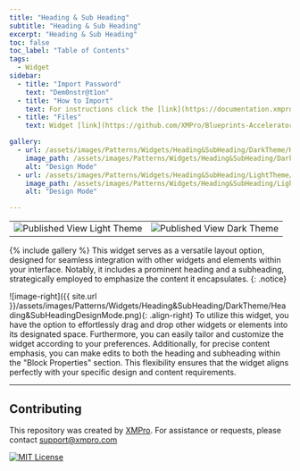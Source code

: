 ```yaml
---
title: "Heading & Sub Heading"
subtitle: "Heading & Sub Heading"
excerpt: "Heading & Sub Heading"
toc: false
toc_label: "Table of Contents"
tags:
  - Widget
sidebar:
  - title: "Import Password"
    text: "Dem0nstr@t1on"
  - title: "How to Import"
    text: For instructions click the [link](https://documentation.xmpro.com/how-tos/apps/manage-widgets#importing-widgets)
  - title: "Files"
    text: Widget [link](https://github.com/XMPro/Blueprints-Accelerators-Patterns/blob/master/Patterns/Widgets/Heading%20&%20Sub%20Heading.xwid)

gallery:
  - url: /assets/images/Patterns/Widgets/Heading&SubHeading/DarkTheme/Heading&SubHeadingDesignMode.png
    image_path: /assets/images/Patterns/Widgets/Heading&SubHeading/DarkTheme/Heading&SubHeadingDesignMode.png
    alt: "Design Mode"
  - url: /assets/images/Patterns/Widgets/Heading&SubHeading/LightTheme/Heading&SubHeadingDesignMode.png
    image_path: /assets/images/Patterns/Widgets/Heading&SubHeading/LightTheme/Heading&SubHeadingDesignMode.png
    alt: "Design Mode"

---
```

<table>
<tr>
  <td><img src="{{ site.url }}/assets/images/Patterns/Widgets/Heading&SubHeading/LightTheme/Heading&SubHeadingPublishedMode.png" alt="Published View Light Theme"/>
  </td>
  <td><img src="{{ site.url }}/assets/images/Patterns/Widgets/Heading&SubHeading/DarkTheme/Heading&SubHeadingPublishedMode.png" alt="Published View Dark Theme"/>
  </td>
</tr>
</table>
{% include gallery %}
This widget serves as a versatile layout option, designed for seamless integration with other widgets and elements within your interface. Notably, it includes a prominent heading and a subheading, strategically employed to emphasize the content it encapsulates.
{: .notice}

![image-right]({{ site.url }}/assets/images/Patterns/Widgets/Heading&SubHeading/DarkTheme/Heading&SubHeadingDesignMode.png){: .align-right}
To utilize this widget, you have the option to effortlessly drag and drop other widgets or elements into its designated space. Furthermore, you can easily tailor and customize the widget according to your preferences. Additionally, for precise content emphasis, you can make edits to both the heading and subheading within the "Block Properties" section. This flexibility ensures that the widget aligns perfectly with your specific design and content requirements.
<hr />

## Contributing
This repository was created by <a href="https://xmpro.com/">XMPro</a>. 
For assistance or requests, please contact <a href="mailto:support@xmpro.com">support@xmpro.com</a>

[![MIT License](https://img.shields.io/badge/License-MIT-green.svg)](https://choosealicense.com/licenses/mit/)
